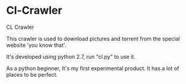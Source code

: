 # Cl-Crawler
CL Crawler


This crawler is used to download pictures and torrent from the special website 'you know that'.

It's developed using python 2.7, run "cl.py" to use it.

As a python beginner, It's my first experimental product. It has a lot of places to be perfect.
